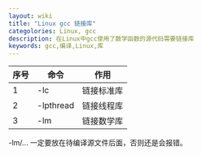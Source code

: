 ```yaml
---
layout: wiki
title: "Linux gcc 链接库"
categolories: Linux, gcc
description: 在Linux中gcc使用了数学函数的源代码需要链接库
keywords: gcc,编译,Linux,库
---
```


| 序号 | 命令      | 作用       |
| ---- | --------- | ---------- |
| 1    | -lc       | 链接标准库 |
| 2    | -lpthread | 链接线程库 |
| 3    | -lm       | 链接数学库 |

-lm/... 一定要放在待编译源文件后面，否则还是会报错。